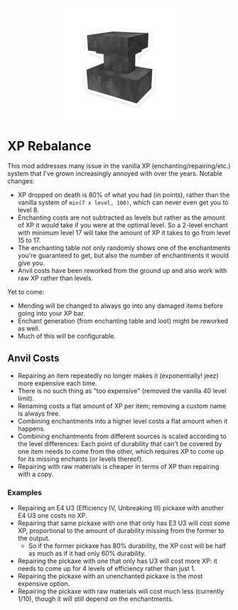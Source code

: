 <p align="center">
    <img width=256px src="GitHub/icon.png"/>
</p>

# XP Rebalance

This mod addresses many issue in the vanilla XP (enchanting/repairing/etc.) system that I've grown increasingly annoyed with over the years. Notable changes:

- XP dropped on death is 80% of what you had (in points), rather than the vanilla system of `min(7 x level, 100)`, which can never even get you to level 8.
- Enchanting costs are not subtracted as levels but rather as the amount of XP it would take if you were at the optimal level. So a 2-level enchant with minimum level 17 will take the amount of XP it takes to go from level 15 to 17.
- The enchanting table not only randomly shows one of the enchantments you're guaranteed to get, but also the number of enchantments it would give you.
- Anvil costs have been reworked from the ground up and also work with raw XP rather than levels.

Yet to come:

- Mending will be changed to always go into any damaged items before going into your XP bar.
- Enchant generation (from enchanting table and loot) might be reworked as well.
- Much of this will be configurable.

## Anvil Costs

- Repairing an item repeatedly no longer makes it (exponentially! jeez) more expensive each time.
- There is no such thing as "too expensive" (removed the vanilla 40 level limit).
- Renaming costs a flat amount of XP per item; removing a custom name is always free.
- Combining enchantments into a higher level costs a flat amount when it happens.
- Combining enchantments from different sources is scaled according to the level differences: Each point of durability that can't be covered by one item needs to come from the other, which requires XP to come up for its missing enchants (or levels thereof).
- Repairing with raw materials is cheaper in terms of XP than repairing with a copy.

### Examples

- Repairing an E4 U3 (Efficiency IV, Unbreaking III) pickaxe with another E4 U3 one costs no XP.
- Repairing that same pickaxe with one that only has E3 U3 will cost some XP, proportional to the amount of durability missing from the former to the output.
    - So if the former pickaxe has 80% durability, the XP cost will be half as much as if it had only 60% durability.
- Repairing the pickaxe with one that only has U3 will cost more XP: it needs to come up for 4 levels of efficiency rather than just 1.
- Repairing the pickaxe with an unenchanted pickaxe is the most expensive option.
- Repairing the pickaxe with raw materials will cost much less (currently 1/10), though it will still depend on the enchantments.
